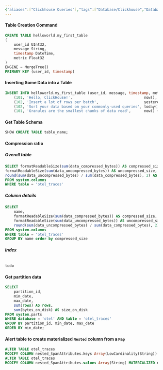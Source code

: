 ```yaml
---
{"aliases":["Clickhouse Queries"],"tags":["Database/Clickhouse","Database/Clickhouse/SQL"],"publish":true,"date created":"Friday, December 6th 2024, 11:24:10 am","date modified":"Wednesday, December 18th 2024, 10:25:24 pm","Description":"Some useful internal queries of clickhouse","PassFrontmatter":true,"created":"2024-12-06T11:24:10.884+05:30","updated":"2025-01-09T21:00:50.278+05:30"}
---
```



#### Table Creation Command

```sql
CREATE TABLE helloworld.my_first_table
(
    user_id UInt32,
    message String,
    timestamp DateTime,
    metric Float32
)
ENGINE = MergeTree()
PRIMARY KEY (user_id, timestamp)
```

#### Inserting Some Data into a Table

```sql
INSERT INTO helloworld.my_first_table (user_id, message, timestamp, metric) VALUES
    (101, 'Hello, ClickHouse!',                                 now(),       -1.0    ),
    (102, 'Insert a lot of rows per batch',                     yesterday(), 1.41421 ),
    (102, 'Sort your data based on your commonly-used queries', today(),     2.718   ),
    (101, 'Granules are the smallest chunks of data read',      now() + 5,   3.14159 )
```

#### Get Table Schema
```sql
SHOW CREATE TABLE table_name;
```

#### Compression ratio 
##### Overall table
```sql
SELECT formatReadableSize(sum(data_compressed_bytes)) AS compressed_size,  
formatReadableSize(sum(data_uncompressed_bytes)) AS uncompressed_size,  
round(sum(data_uncompressed_bytes) / sum(data_compressed_bytes), 2) AS ratio  
FROM system.columns  
WHERE table = 'otel_traces'
```
##### Column details
```sql
SELECT
    name,
    formatReadableSize(sum(data_compressed_bytes)) AS compressed_size,
    formatReadableSize(sum(data_uncompressed_bytes)) AS uncompressed_size,
    round(sum(data_uncompressed_bytes) / sum(data_compressed_bytes), 2) AS ratio
FROM system.columns
WHERE table = 'otel_traces'
GROUP BY name order by compressed_size
```

##### Index
```sql

todo


```
#### Get partition data
```sql
SELECT
    partition_id,
    min_date,
    max_date,
    sum(rows) AS rows,
    sum(bytes_on_disk) AS size_on_disk
FROM system.parts
WHERE database = 'otel' AND table = 'otel_traces'
GROUP BY partition_id, min_date, max_date
ORDER BY min_date;
```

#### Alert table to create materialized `Nested` column from a `Map`
```sql
ALTER TABLE otel_traces
MODIFY COLUMN nested_SpanAttributes.keys Array(LowCardinality(String)) MATERIALIZED mapKeys(SpanAttributes) CODEC(ZSTD(1))
ALTER TABLE otel_traces
MODIFY COLUMN nested_SpanAttributes.values Array(String) MATERIALIZED mapValues(SpanAttributes) CODEC(ZSTD(1))
```
